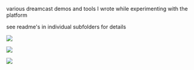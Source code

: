 various dreamcast demos and tools I wrote while experimenting with the platform

see readme's in individual subfolders for details

![](https://i.imgur.com/vXgC0gR.png)

![](https://media.giphy.com/media/NsKiniCfQ2IOD0kBnb/giphy.gif)

![](https://media.giphy.com/media/24FIhzuq4cZsI9K7Ei/giphy.gif)